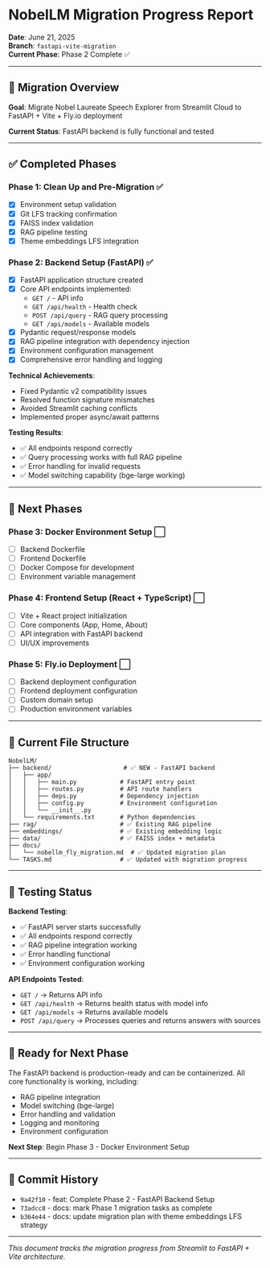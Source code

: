 # NobelLM Migration Progress Report

**Date**: June 21, 2025  
**Branch**: `fastapi-vite-migration`  
**Current Phase**: Phase 2 Complete ✅

---

## 🎯 Migration Overview

**Goal**: Migrate Nobel Laureate Speech Explorer from Streamlit Cloud to FastAPI + Vite + Fly.io deployment

**Current Status**: FastAPI backend is fully functional and tested

---

## ✅ Completed Phases

### Phase 1: Clean Up and Pre-Migration ✅
- [x] Environment setup validation
- [x] Git LFS tracking confirmation
- [x] FAISS index validation
- [x] RAG pipeline testing
- [x] Theme embeddings LFS integration

### Phase 2: Backend Setup (FastAPI) ✅
- [x] FastAPI application structure created
- [x] Core API endpoints implemented:
  - `GET /` - API info
  - `GET /api/health` - Health check
  - `POST /api/query` - RAG query processing
  - `GET /api/models` - Available models
- [x] Pydantic request/response models
- [x] RAG pipeline integration with dependency injection
- [x] Environment configuration management
- [x] Comprehensive error handling and logging

**Technical Achievements**:
- Fixed Pydantic v2 compatibility issues
- Resolved function signature mismatches
- Avoided Streamlit caching conflicts
- Implemented proper async/await patterns

**Testing Results**:
- ✅ All endpoints respond correctly
- ✅ Query processing works with full RAG pipeline
- ✅ Error handling for invalid requests
- ✅ Model switching capability (bge-large working)

---

## 🔄 Next Phases

### Phase 3: Docker Environment Setup ⬜️
- [ ] Backend Dockerfile
- [ ] Frontend Dockerfile  
- [ ] Docker Compose for development
- [ ] Environment variable management

### Phase 4: Frontend Setup (React + TypeScript) ⬜️
- [ ] Vite + React project initialization
- [ ] Core components (App, Home, About)
- [ ] API integration with FastAPI backend
- [ ] UI/UX improvements

### Phase 5: Fly.io Deployment ⬜️
- [ ] Backend deployment configuration
- [ ] Frontend deployment configuration
- [ ] Custom domain setup
- [ ] Production environment variables

---

## 📁 Current File Structure

```
NobelLM/
├── backend/                    # ✅ NEW - FastAPI backend
│   ├── app/
│   │   ├── main.py            # FastAPI entry point
│   │   ├── routes.py          # API route handlers
│   │   ├── deps.py            # Dependency injection
│   │   ├── config.py          # Environment configuration
│   │   └── __init__.py
│   └── requirements.txt       # Python dependencies
├── rag/                       # ✅ Existing RAG pipeline
├── embeddings/                # ✅ Existing embedding logic
├── data/                      # ✅ FAISS index + metadata
├── docs/
│   └── nobellm_fly_migration.md  # ✅ Updated migration plan
└── TASKS.md                   # ✅ Updated with migration progress
```

---

## 🧪 Testing Status

**Backend Testing**:
- ✅ FastAPI server starts successfully
- ✅ All endpoints respond correctly
- ✅ RAG pipeline integration working
- ✅ Error handling functional
- ✅ Environment configuration working

**API Endpoints Tested**:
- `GET /` → Returns API info
- `GET /api/health` → Returns health status with model info
- `GET /api/models` → Returns available models
- `POST /api/query` → Processes queries and returns answers with sources

---

## 🚀 Ready for Next Phase

The FastAPI backend is production-ready and can be containerized. All core functionality is working, including:

- RAG pipeline integration
- Model switching (bge-large)
- Error handling and validation
- Logging and monitoring
- Environment configuration

**Next Step**: Begin Phase 3 - Docker Environment Setup

---

## 📝 Commit History

- `9a42f10` - feat: Complete Phase 2 - FastAPI Backend Setup
- `73adcc8` - docs: mark Phase 1 migration tasks as complete
- `b364e44` - docs: update migration plan with theme embeddings LFS strategy

---

*This document tracks the migration progress from Streamlit to FastAPI + Vite architecture.* 